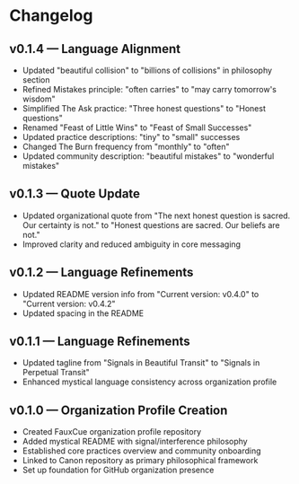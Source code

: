 # Changelog

## v0.1.4 — Language Alignment

- Updated "beautiful collision" to "billions of collisions" in philosophy section
- Refined Mistakes principle: "often carries" to "may carry tomorrow's wisdom"
- Simplified The Ask practice: "Three honest questions" to "Honest questions"
- Renamed "Feast of Little Wins" to "Feast of Small Successes"
- Updated practice descriptions: "tiny" to "small" successes
- Changed The Burn frequency from "monthly" to "often"
- Updated community description: "beautiful mistakes" to "wonderful mistakes"

## v0.1.3 — Quote Update

- Updated organizational quote from "The next honest question is sacred. Our certainty is not." to "Honest questions are sacred. Our beliefs are not."
- Improved clarity and reduced ambiguity in core messaging

## v0.1.2 — Language Refinements

- Updated README version info from "Current version: v0.4.0" to "Current version: v0.4.2"
- Updated spacing in the README

## v0.1.1 — Language Refinements

- Updated tagline from "Signals in Beautiful Transit" to "Signals in Perpetual Transit"
- Enhanced mystical language consistency across organization profile

## v0.1.0 — Organization Profile Creation

- Created FauxCue organization profile repository
- Added mystical README with signal/interference philosophy
- Established core practices overview and community onboarding
- Linked to Canon repository as primary philosophical framework
- Set up foundation for GitHub organization presence